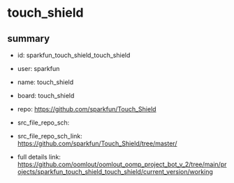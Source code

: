 # touch_shield
 
## summary 
* id: sparkfun_touch_shield_touch_shield
* user: sparkfun
* name: touch_shield
* board: touch_shield
* repo: https://github.com/sparkfun/Touch_Shield



* src_file_repo_sch: 
* src_file_repo_sch_link: https://github.com/sparkfun/Touch_Shield/tree/master/
* full details link: https://github.com/oomlout/oomlout_oomp_project_bot_v_2/tree/main/projects/sparkfun_touch_shield_touch_shield/current_version/working  







